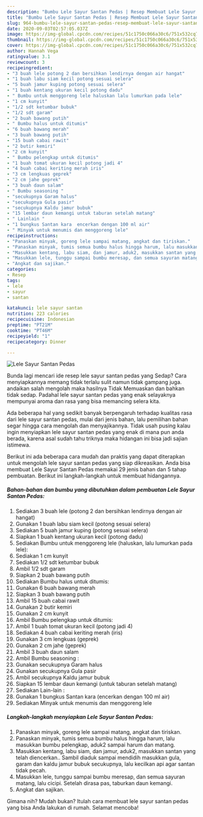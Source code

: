 ```yaml
---
description: "Bumbu Lele Sayur Santan Pedas | Resep Membuat Lele Sayur Santan Pedas Yang Paling Enak"
title: "Bumbu Lele Sayur Santan Pedas | Resep Membuat Lele Sayur Santan Pedas Yang Paling Enak"
slug: 964-bumbu-lele-sayur-santan-pedas-resep-membuat-lele-sayur-santan-pedas-yang-paling-enak
date: 2020-09-03T02:57:05.037Z
image: https://img-global.cpcdn.com/recipes/51c1750c066a30c6/751x532cq70/lele-sayur-santan-pedas-foto-resep-utama.jpg
thumbnail: https://img-global.cpcdn.com/recipes/51c1750c066a30c6/751x532cq70/lele-sayur-santan-pedas-foto-resep-utama.jpg
cover: https://img-global.cpcdn.com/recipes/51c1750c066a30c6/751x532cq70/lele-sayur-santan-pedas-foto-resep-utama.jpg
author: Hannah Vega
ratingvalue: 3.1
reviewcount: 3
recipeingredient:
- "3 buah lele potong 2 dan bersihkan lendirnya dengan air hangat"
- "1 buah labu siam kecil potong sesuai selera"
- "5 buah jamur kuping potong sesuai selera"
- "1 buah kentang ukuran kecil potong dadu"
- " Bumbu untuk menggoreng lele haluskan lalu lumurkan pada lele"
- "1 cm kunyit"
- "1/2 sdt ketumbar bubuk"
- "1/2 sdt garam"
- "2 buah bawang putih"
- " Bumbu halus untuk ditumis"
- "6 buah bawang merah"
- "3 buah bawang putih"
- "15 buah cabai rawit"
- "2 butir kemiri"
- "2 cm kunyit"
- " Bumbu pelengkap untuk ditumis"
- "1 buah tomat ukuran kecil potong jadi 4"
- "4 buah cabai keriting merah iris"
- "3 cm lengkuas geprek"
- "2 cm jahe geprek"
- "3 buah daun salam"
- " Bumbu seasoning "
- "secukupnya Garam halus"
- "secukupnya Gula pasir"
- "secukupnya Kaldu jamur bubuk"
- "15 lembar daun kemangi untuk taburan setelah matang"
- " Lainlain "
- "1 bungkus Santan kara  encerkan dengan 100 ml air"
- " Minyak untuk menumis dan menggoreng lele"
recipeinstructions:
- "Panaskan minyak, goreng lele sampai matang, angkat dan tiriskan."
- "Panaskan minyak, tumis semua bumbu halus hingga harum, lalu masukkan bumbu pelengkap, aduk2 sampai harum dan matang."
- "Masukkan kentang, labu siam, dan jamur, aduk2, masukkan santan yang telah diencerkan.. Sambil diaduk sampai mendidih masukkan gula, garam dan kaldu jamur bubuk secukupnya, lalu kecilkan api agar santan tidak pecah."
- "Masukkan lele, tunggu sampai bumbu meresap, dan semua sayuran matang, lalu cicipi. Setelah dirasa pas, taburkan daun kemangi."
- "Angkat dan sajikan."
categories:
- Resep
tags:
- lele
- sayur
- santan

katakunci: lele sayur santan 
nutrition: 223 calories
recipecuisine: Indonesian
preptime: "PT21M"
cooktime: "PT46M"
recipeyield: "1"
recipecategory: Dinner

---
```



![Lele Sayur Santan Pedas](https://img-global.cpcdn.com/recipes/51c1750c066a30c6/751x532cq70/lele-sayur-santan-pedas-foto-resep-utama.jpg)

Bunda lagi mencari ide resep lele sayur santan pedas yang Sedap? Cara menyiapkannya memang tidak terlalu sulit namun tidak gampang juga. andaikan salah mengolah maka hasilnya Tidak Memuaskan dan bahkan tidak sedap. Padahal lele sayur santan pedas yang enak selayaknya mempunyai aroma dan rasa yang bisa memancing selera kita.



Ada beberapa hal yang sedikit banyak berpengaruh terhadap kualitas rasa dari lele sayur santan pedas, mulai dari jenis bahan, lalu pemilihan bahan segar hingga cara mengolah dan menyajikannya. Tidak usah pusing kalau ingin menyiapkan lele sayur santan pedas yang enak di mana pun anda berada, karena asal sudah tahu triknya maka hidangan ini bisa jadi sajian istimewa.


Berikut ini ada beberapa cara mudah dan praktis yang dapat diterapkan untuk mengolah lele sayur santan pedas yang siap dikreasikan. Anda bisa membuat Lele Sayur Santan Pedas memakai 29 jenis bahan dan 5 tahap pembuatan. Berikut ini langkah-langkah untuk membuat hidangannya.

<!--inarticleads1-->

##### Bahan-bahan dan bumbu yang dibutuhkan dalam pembuatan Lele Sayur Santan Pedas:

1. Sediakan 3 buah lele (potong 2 dan bersihkan lendirnya dengan air hangat)
1. Gunakan 1 buah labu siam kecil (potong sesuai selera)
1. Sediakan 5 buah jamur kuping (potong sesuai selera)
1. Siapkan 1 buah kentang ukuran kecil (potong dadu)
1. Sediakan  Bumbu untuk menggoreng lele (haluskan, lalu lumurkan pada lele):
1. Sediakan 1 cm kunyit
1. Sediakan 1/2 sdt ketumbar bubuk
1. Ambil 1/2 sdt garam
1. Siapkan 2 buah bawang putih
1. Sediakan  Bumbu halus untuk ditumis:
1. Gunakan 6 buah bawang merah
1. Siapkan 3 buah bawang putih
1. Ambil 15 buah cabai rawit
1. Gunakan 2 butir kemiri
1. Gunakan 2 cm kunyit
1. Ambil  Bumbu pelengkap untuk ditumis:
1. Ambil 1 buah tomat ukuran kecil (potong jadi 4)
1. Sediakan 4 buah cabai keriting merah (iris)
1. Gunakan 3 cm lengkuas (geprek)
1. Gunakan 2 cm jahe (geprek)
1. Ambil 3 buah daun salam
1. Ambil  Bumbu seasoning :
1. Gunakan secukupnya Garam halus
1. Gunakan secukupnya Gula pasir
1. Ambil secukupnya Kaldu jamur bubuk
1. Siapkan 15 lembar daun kemangi (untuk taburan setelah matang)
1. Sediakan  Lain-lain :
1. Gunakan 1 bungkus Santan kara  (encerkan dengan 100 ml air)
1. Sediakan  Minyak untuk menumis dan menggoreng lele




<!--inarticleads2-->

##### Langkah-langkah menyiapkan Lele Sayur Santan Pedas:

1. Panaskan minyak, goreng lele sampai matang, angkat dan tiriskan.
1. Panaskan minyak, tumis semua bumbu halus hingga harum, lalu masukkan bumbu pelengkap, aduk2 sampai harum dan matang.
1. Masukkan kentang, labu siam, dan jamur, aduk2, masukkan santan yang telah diencerkan.. Sambil diaduk sampai mendidih masukkan gula, garam dan kaldu jamur bubuk secukupnya, lalu kecilkan api agar santan tidak pecah.
1. Masukkan lele, tunggu sampai bumbu meresap, dan semua sayuran matang, lalu cicipi. Setelah dirasa pas, taburkan daun kemangi.
1. Angkat dan sajikan.




Gimana nih? Mudah bukan? Itulah cara membuat lele sayur santan pedas yang bisa Anda lakukan di rumah. Selamat mencoba!

